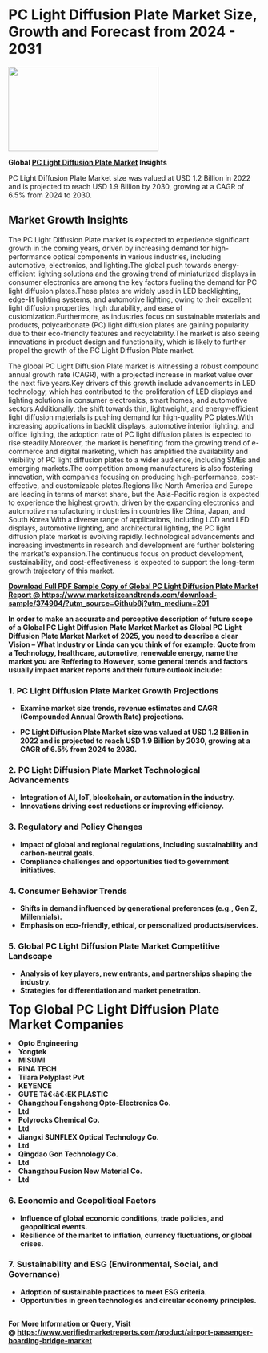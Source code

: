 <H1>PC Light Diffusion Plate Market Size, Growth and Forecast from 2024 - 2031</H1><img class="aligncenter size-medium wp-image-584254" src="https://thirdeyenews.in/wp-content/uploads/2024/09/Global-Market-Research-300x168.jpeg" alt="" width="300" height="168" /><p><strong>Global&nbsp;<a href="https://www.marketsizeandtrends.com/download-sample/374984/?utm_source=Github8j?utm_medium=201">PC Light Diffusion Plate Market</a> Insights</strong></p><p>PC Light Diffusion Plate Market size was valued at USD 1.2 Billion in 2022 and is projected to reach USD 1.9 Billion by 2030, growing at a CAGR of 6.5% from 2024 to 2030.</p><p><h2>Market Growth Insights</h2> <p>The PC Light Diffusion Plate market is expected to experience significant growth in the coming years, driven by increasing demand for high-performance optical components in various industries, including automotive, electronics, and lighting.The global push towards energy-efficient lighting solutions and the growing trend of miniaturized displays in consumer electronics are among the key factors fueling the demand for PC light diffusion plates.These plates are widely used in LED backlighting, edge-lit lighting systems, and automotive lighting, owing to their excellent light diffusion properties, high durability, and ease of customization.Furthermore, as industries focus on sustainable materials and products, polycarbonate (PC) light diffusion plates are gaining popularity due to their eco-friendly features and recyclability.The market is also seeing innovations in product design and functionality, which is likely to further propel the growth of the PC Light Diffusion Plate market.</p> <p><strong><a href="#"></a></strong></p> <p>The global PC Light Diffusion Plate market is witnessing a robust compound annual growth rate (CAGR), with a projected increase in market value over the next five years.Key drivers of this growth include advancements in LED technology, which has contributed to the proliferation of LED displays and lighting solutions in consumer electronics, smart homes, and automotive sectors.Additionally, the shift towards thin, lightweight, and energy-efficient light diffusion materials is pushing demand for high-quality PC plates.With increasing applications in backlit displays, automotive interior lighting, and office lighting, the adoption rate of PC light diffusion plates is expected to rise steadily.Moreover, the market is benefiting from the growing trend of e-commerce and digital marketing, which has amplified the availability and visibility of PC light diffusion plates to a wider audience, including SMEs and emerging markets.The competition among manufacturers is also fostering innovation, with companies focusing on producing high-performance, cost-effective, and customizable plates.Regions like North America and Europe are leading in terms of market share, but the Asia-Pacific region is expected to experience the highest growth, driven by the expanding electronics and automotive manufacturing industries in countries like China, Japan, and South Korea.With a diverse range of applications, including LCD and LED displays, automotive lighting, and architectural lighting, the PC light diffusion plate market is evolving rapidly.Technological advancements and increasing investments in research and development are further bolstering the market's expansion.The continuous focus on product development, sustainability, and cost-effectiveness is expected to support the long-term growth trajectory of this market.</p> <p><strong><a href="#"></p><p><span class=""><strong>Download Full PDF Sample Copy of Global PC Light Diffusion Plate Market Report</strong> @ <a href="https://www.marketsizeandtrends.com/download-sample/374984/?utm_source=Github8j?utm_medium=201" target="_blank">https://www.marketsizeandtrends.com/download-sample/374984/?utm_source=Github8j?utm_medium=201</a></span></p><p>In order to make an accurate and perceptive description of future scope of a Global&nbsp;PC Light Diffusion Plate Market Market as Global&nbsp;PC Light Diffusion Plate Market Market of 2025, you need to describe a clear Vision &ndash; What Industry or Linda can you think of for example: Quote from a Technology, healthcare, automotive, renewable energy, name the market you are Reffering to.However, some general trends and factors usually impact market reports and their future outlook include:</p><h3>1.&nbsp;<strong>PC Light Diffusion Plate Market Growth Projections</strong></h3><ul><li>Examine market size trends, revenue estimates and CAGR (Compounded Annual Growth Rate) projections.</li><li><p>PC Light Diffusion Plate Market size was valued at USD 1.2 Billion in 2022 and is projected to reach USD 1.9 Billion by 2030, growing at a CAGR of 6.5% from 2024 to 2030.</p></li></ul><h3>2.&nbsp;<strong>PC Light Diffusion Plate Market Technological Advancements</strong></h3><ul><li>Integration of AI, IoT, blockchain, or automation in the industry.</li><li>Innovations driving cost reductions or improving efficiency.</li></ul><h3>3.&nbsp;<strong>Regulatory and Policy Changes</strong></h3><ul><li>Impact of global and regional regulations, including sustainability and carbon-neutral goals.</li><li>Compliance challenges and opportunities tied to government initiatives.</li></ul><h3>4.&nbsp;<strong>Consumer Behavior Trends</strong></h3><ul><li>Shifts in demand influenced by generational preferences (e.g., Gen Z, Millennials).</li><li>Emphasis on eco-friendly, ethical, or personalized products/services.</li></ul><h3>5.&nbsp;<strong>Global PC Light Diffusion Plate Market Competitive Landscape</strong></h3><ul><li>Analysis of key players, new entrants, and partnerships shaping the industry.</li><li>Strategies for differentiation and market penetration.</li></ul><p data-pm-slice="1 1 []"><span style="color: inherit; font-family: inherit; font-size: 25px;">Top Global PC Light Diffusion Plate Market Companies</span></p><div class="" data-test-id=""><p><li>Opto Engineering</li><li> Yongtek</li><li> MISUMI</li><li> RINA TECH</li><li> Tilara Polyplast Pvt</li><li> KEYENCE</li><li> GUTE Tâ€‹â€‹EK PLASTIC</li><li> Changzhou Fengsheng Opto-Electronics Co.</li><li>Ltd</li><li> Polyrocks Chemical Co.</li><li>Ltd</li><li> Jiangxi SUNFLEX Optical Technology Co.</li><li> Ltd</li><li> Qingdao Gon Technology Co.</li><li>Ltd</li><li> Changzhou Fusion New Material Co.</li><li> Ltd</li></p></div><h3>6.&nbsp;<strong>Economic and Geopolitical Factors</strong></h3><ul><li>Influence of global economic conditions, trade policies, and geopolitical events.</li><li>Resilience of the market to inflation, currency fluctuations, or global crises.</li></ul><h3>7.&nbsp;<strong>Sustainability and ESG (Environmental, Social, and Governance)</strong></h3><ul><li>Adoption of sustainable practices to meet ESG criteria.</li><li>Opportunities in green technologies and circular economy principles.</li></ul><h2><strong style="font-size: 14px;">For More Information or Query, Visit @&nbsp;</strong><a style="background-color: #ffffff; font-size: 14px;" href="https://www.marketsizeandtrends.com/report/pc-light-diffusion-plate-market/" target="_blank">https://www.verifiedmarketreports.com/product/airport-passenger-boarding-bridge-market</a></h2>